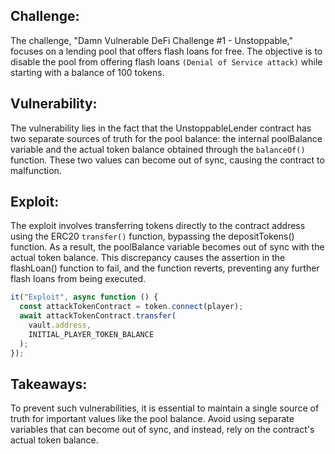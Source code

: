 ## Challenge:

The challenge, "Damn Vulnerable DeFi Challenge #1 - Unstoppable," focuses on a lending pool that offers flash loans for free. The objective is to disable the pool from offering flash loans `(Denial of Service attack)` while starting with a balance of 100 tokens.

## Vulnerability:

The vulnerability lies in the fact that the UnstoppableLender contract has two separate sources of truth for the pool balance: the internal poolBalance variable and the actual token balance obtained through the `balanceOf()` function. These two values can become out of sync, causing the contract to malfunction.

## Exploit:

The exploit involves transferring tokens directly to the contract address using the ERC20 `transfer()` function, bypassing the depositTokens() function. As a result, the poolBalance variable becomes out of sync with the actual token balance. This discrepancy causes the assertion in the flashLoan() function to fail, and the function reverts, preventing any further flash loans from being executed.

```javascript
it("Exploit", async function () {
  const attackTokenContract = token.connect(player);
  await attackTokenContract.transfer(
    vault.address,
    INITIAL_PLAYER_TOKEN_BALANCE
  );
});
```

## Takeaways:

To prevent such vulnerabilities, it is essential to maintain a single source of truth for important values like the pool balance. Avoid using separate variables that can become out of sync, and instead, rely on the contract's actual token balance.
